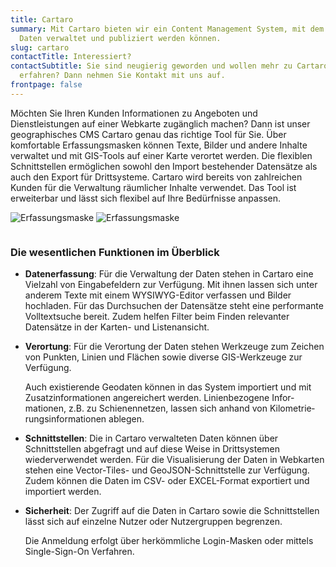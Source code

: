 ```yaml
---
title: Cartaro
summary: Mit Cartaro bieten wir ein Content Management System, mit dem räumliche
  Daten verwaltet und publiziert werden können.
slug: cartaro
contactTitle: Interessiert?
contactSubtitle: Sie sind neugierig geworden und wollen mehr zu Cartaro
  erfahren? Dann nehmen Sie Kontakt mit uns auf.
frontpage: false
---
```

Möchten Sie Ihren Kunden Informationen zu Angeboten und Dienstleistungen auf einer Webkarte zugänglich machen? Dann ist unser geographisches CMS Cartaro genau das richtige Tool für Sie. Über komfortable Erfassungsmasken können Texte, Bilder und andere Inhalte verwaltet und mit GIS-Tools auf einer Karte verortet werden. Die flexiblen Schnittstellen ermöglichen sowohl den Import bestehender Datensätze als auch den Export für Drittsysteme. Cartaro wird bereits von zahlreichen Kunden für die Verwaltung räumlicher Inhalte verwendet. Das Tool ist erweiterbar und lässt sich flexibel auf Ihre Bedürfnisse anpassen.

<img src="/images/solution/cartaro/iabp_mask.png" alt="Erfassungsmaske" class="w-full mx-auto hidden lg:block">
<img src="/images/solution/cartaro/iabp_mask_mobil.png" alt="Erfassungsmaske" class="w-full mx-auto lg:hidden">

![]()

### Die wesentlichen Funktionen im Überblick

* **Datenerfassung**: Für die Verwaltung der Daten stehen in Cartaro eine Vielzahl von Eingabefeldern zur Verfügung. Mit ihnen lassen sich unter anderem Texte mit einem WYSIWYG-Editor verfassen und Bilder hochladen. Für das Durchsuchen der Datensätze steht eine performante Volltextsuche bereit. Zudem helfen Filter beim Finden relevanter Datensätze in der Karten- und Listenansicht.
* **Verortung**: Für die Verortung der Daten stehen Werkzeuge zum Zeichen von Punkten, Linien und Flächen sowie diverse GIS-Werkzeuge zur Verfügung.

  Auch existierende Geodaten können in das System importiert und mit Zusatzinformationen angereichert werden. Linienbezogene Infor­mationen, z.B. zu Schienen­netzen, lassen sich anhand von Kilometrie­rungs­informationen ablegen.
* **Schnittstellen**: Die in Cartaro verwalteten Daten können über Schnittstellen abgefragt und auf diese Weise in Drittsystemen wiederverwendet werden. Für die Visualisierung der Daten in Webkarten stehen eine Vector-Tiles- und GeoJSON-Schnittstelle zur Verfügung. Zudem können die Daten im CSV- oder EXCEL-Format exportiert und importiert werden.
* **Sicherheit**: Der Zugriff auf die Daten in Cartaro sowie die Schnittstellen lässt sich auf einzelne Nutzer oder Nutzer­gruppen begrenzen.

  Die Anmeldung erfolgt über herkömmliche Login-Masken oder mittels Single-Sign-On Verfahren.